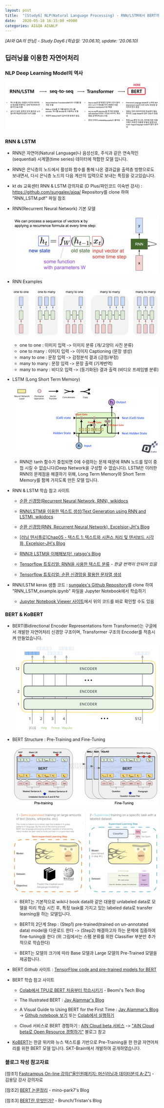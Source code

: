 ```yaml
---
layout: post
title:  "[Study6] NLP(Natural Language Processing) - RNN/LSTM에서 BERT까지"
date:   2020-05-18 16:15:00 +0900
categories: AI&QA AI&NLP
---
```


*[AI와 QA의 만남] - Study Day6 (학습일: '20.06.10, update: '20.06.10)*

## 딥러닝을 이용한 자연어처리

### NLP Deep Learning Model의 역사

![NLP Model](/img/study6/NLP_Model_history.png)

### RNN & LSTM

- RNN은 자연어(Natural Language)나 음성신호, 주식과 같은 연속적인(sequential) 시계열(time series) 데이터에 적합한 모델 입니다.

- RNN은 은닉층의 노드에서 활성화 함수를 통해 나온 결과값을 출력층 방향으로도 보내면서, 다시 은닉층 노드의 다음 계산의 입력으로 보내는 특징을 갖고있습니다.

- kt ds 교육센터 RNN & LSTM 강의자료 (D Plus/파인코드 이숙번 강사) : <https://github.com/sungalex/aiqa/> Repository를 clone 하여 "RNN_LSTM.pdf" 파일 참조

- RNN(Recurrent Neural Network) 기본 모델

  ![vanilla RNN](/img/study6/vanilla_RNN.png)

- RNN Examples

  ![RNN Examples](/img/study6/RNN_examples.png)

  - one to one : 이미지 입력 -> 이미지 분류 (개/고양이 사진 분류)
  - one to many : 이미지 입력 -> 이미지 Captioning (문장 생성)
  - many to one : 문장 입력 -> 감정분석 결과 (긍정/부정)
  - many to many : 문장 입력 -> 문장 출력 (기계번역)
  - many to many :  비디오 입력 -> (동기화된) 결과 출력 (비디오 프레임별 분류)

- LSTM (Long Short Term Memory)

  ![LSTM](/img/study6/LSTM.png)

  - RNN은 tanh 함수가 중첩되면 0에 수렴하는 문제 때문에 RNN 노드를 많이 중첩 시킬 수 없습니다(Deep Network을 구성할 수 없습니다). LSTM은 이러한 RNN의 문제점을 해결하기 위해, Long Term Memory와 Short Term Memory를 함께 가지도록 만든 모델 입니다.

- RNN & LSTM 학습 참고 사이트

  - [순환 신경망(Recurrent Neural Network, RNN), wikidocs](https://wikidocs.net/22886)

  - [RNN/LSTM을 이용한 텍스트 생성(Text Generation using RNN and LSTM), wikidocs](https://wikidocs.net/45101)

  - [순환 신경망(RNN, Recurrent Neural Network), Excelsior-JH's Blog](https://excelsior-cjh.tistory.com/183)

  - [[러닝 텐서플로]Chap05 - 텍스트 1: 텍스트와 시퀀스 처리 및 텐서보드 시각화, Excelsior-JH's Blog](https://excelsior-cjh.tistory.com/154?category=940399)

  - [RNN과 LSTM을 이해해보자!, ratsgo's Blog](https://ratsgo.github.io/natural%20language%20processing/2017/03/09/rnnlstm/)

  - [Tensorflow 튜토리얼: RNN을 사용한 텍스트 분류](https://www.tensorflow.org/tutorials/text/text_classification_rnn?hl=ko) - *한글 번역이 안되어 있음*

  - [Tensorflow 튜토리얼: 순환 신경망을 활용한 문자열 생성](https://www.tensorflow.org/tutorials/text/text_generation?hl=ko)

- RNN/LSTM keras 샘플 코드 : [sungalex's Github Repository](https://github.com/sungalex/aiqa/)를 clone 하여 "RNN_LSTM_example.ipynb" 파일을 Jupyter Notebook에서 학습하기

  - [Jupyter Notebook Viewer 사이트](https://nbviewer.jupyter.org/github/sungalex/aiqa/blob/master/RNN_LSTM_example.ipynb)에서 위의 코드를 바로 확인할 수도 있음

### BERT & KoBERT

- BERT(Bidirectional Encoder Representations form Transformer)는 구글에서 개발한 자연어처리 신경망 구조이며, Transformer 구조의 Encoder를 적층시켜 만들었습니다.

  ![BERT](/img/study6/BERT_encoders.png)

- BERT Structure : Pre-Training and Fine-Tuning

  ![BERT Structure](/img/study6/BERT_Structure.png)

  ![BERT-2Step](/img/study6/BERT_2Step.png)

  - BERT는 기본적으로 wiki나 book data와 같은 대용랑 unlabeled data로 모델을 미리 학습 시킨 후, 특정 task를 가지고 있는 labeled data로 transfer learning을 하는 모델입니다.

  - BERT의 2단계 Step : (Step1) pre-trained(trained on un-annotated data) model을 다운로드 한다 -> (Step2) 해결하고자 하는 문제에 집중하여 fine-tuning을 한다 (위 그림에서는 스팸 분류를 위한 Classifier 부분만 추가적으로 학습한다)

  - BERT는 모델의 크기에 따라 Base 모델과 Large 모델의 Pre-Trained 모델을 제공합니다.

- BERT Github 사이트 : [TensorFlow code and pre-trained models for BERT](https://github.com/google-research/bert)

- BERT 학습 참고 사이트

  - [Colab에서 TPU로 BERT 처음부터 학습시키기](https://beomi.github.io/2020/02/26/Train-BERT-from-scratch-on-colab-TPU-Tensorflow-ver/) - Beomi's Tech Blog

  - The Illustrated BERT : [Jay Alammar's Blog](http://jalammar.github.io/illustrated-bert/)

  - A Visual Guide to Using BERT for the First Time : [Jay Alammar's Blog](https://jalammar.github.io/a-visual-guide-to-using-bert-for-the-first-time/) -> [Github notebook 보기](https://github.com/jalammar/jalammar.github.io/blob/master/notebooks/bert/A_Visual_Notebook_to_Using_BERT_for_the_First_Time.ipynb) 또는 [Colab에서 실행하기](https://colab.research.google.com/github/jalammar/jalammar.github.io/blob/master/notebooks/bert/A_Visual_Notebook_to_Using_BERT_for_the_First_Time.ipynb)

  - Cloud 서비스로 BERT 경험하기 : [AIN Cloud beta 서비스](https://cloud.ainetwork.ai/) -> ["AIN Cloud beta로 Open Resource 경험하기"](https://medium.com/ai-networkkr/aincloudbeta-2-experience-aincloud-kr-b145609264aa) 블로그 참고

- [KoBERT](https://github.com/SKTBrain/KoBERT)는 한글 위키와 뉴스 텍스트를 기반으로 Pre-Training을 한 한글 자연어처리를 위한 BERT 모델 입니다. SKT-Brain에서 개발하여 공개하였습니다.

### 블로그 작성 참고자료

\[참조1\] [Fastcampus On-line 강의("올인원패키지: 머신러닝과 데이터분석 A-Z")](https://www.fastcampus.co.kr/data_online_dataadv/) - 김용담 강사 강의자료

\[참조2\] [BERT 논문정리](https://mino-park7.github.io/nlp/2018/12/12/bert-논문정리/) - mino-park7's Blog

\[참조3\] [BERT란 무엇인가?](https://brunch.co.kr/@tristanmhhd/12) - Brunch/Tristan's Blog
